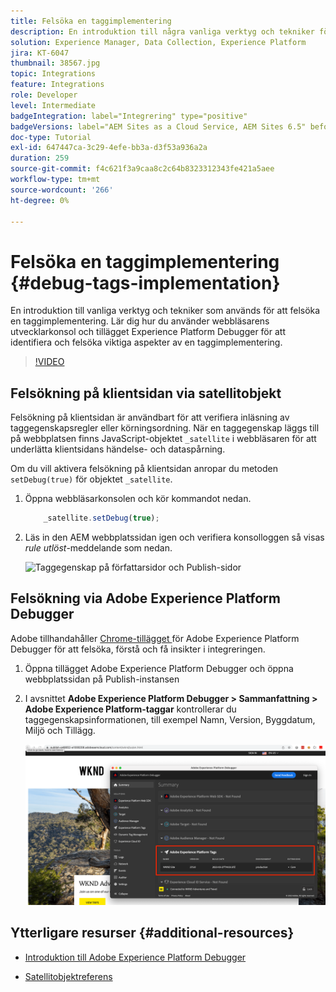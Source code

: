 ```yaml
---
title: Felsöka en taggimplementering
description: En introduktion till några vanliga verktyg och tekniker för att felsöka en taggimplementering. Lär dig hur du använder webbläsarens utvecklarkonsol och tillägget Experience Platform Debugger för att identifiera och felsöka viktiga aspekter av en taggimplementering.
solution: Experience Manager, Data Collection, Experience Platform
jira: KT-6047
thumbnail: 38567.jpg
topic: Integrations
feature: Integrations
role: Developer
level: Intermediate
badgeIntegration: label="Integrering" type="positive"
badgeVersions: label="AEM Sites as a Cloud Service, AEM Sites 6.5" before-title="false"
doc-type: Tutorial
exl-id: 647447ca-3c29-4efe-bb3a-d3f53a936a2a
duration: 259
source-git-commit: f4c621f3a9caa8c2c64b8323312343fe421a5aee
workflow-type: tm+mt
source-wordcount: '266'
ht-degree: 0%

---
```


# Felsöka en taggimplementering {#debug-tags-implementation}

En introduktion till vanliga verktyg och tekniker som används för att felsöka en taggimplementering. Lär dig hur du använder webbläsarens utvecklarkonsol och tillägget Experience Platform Debugger för att identifiera och felsöka viktiga aspekter av en taggimplementering.

>[!VIDEO](https://video.tv.adobe.com/v/38567?quality=12&learn=on)

## Felsökning på klientsidan via satellitobjekt

Felsökning på klientsidan är användbart för att verifiera inläsning av taggegenskapsregler eller körningsordning. När en taggegenskap läggs till på webbplatsen finns JavaScript-objektet `_satellite` i webbläsaren för att underlätta klientsidans händelse- och dataspårning.

Om du vill aktivera felsökning på klientsidan anropar du metoden `setDebug(true)` för objektet `_satellite`.

1. Öppna webbläsarkonsolen och kör kommandot nedan.

   ```javascript
       _satellite.setDebug(true);
   ```

1. Läs in den AEM webbplatssidan igen och verifiera konsolloggen så visas _rule utlöst_-meddelande som nedan.

   ![Taggegenskap på författarsidor och Publish-sidor](assets/satellite-object-debugging.png)

## Felsökning via Adobe Experience Platform Debugger

Adobe tillhandahåller [Chrome-tillägget ](https://chrome.google.com/webstore/detail/adobe-experience-platform/bfnnokhpnncpkdmbokanobigaccjkpob) för Adobe Experience Platform Debugger för att felsöka, förstå och få insikter i integreringen.

1. Öppna tillägget Adobe Experience Platform Debugger och öppna webbplatssidan på Publish-instansen

2. I avsnittet **Adobe Experience Platform Debugger > Sammanfattning > Adobe Experience Platform-taggar** kontrollerar du taggegenskapsinformationen, till exempel Namn, Version, Byggdatum, Miljö och Tillägg.

   ![Information om Adobe Experience Platform Debugger och taggegenskaper](assets/tag-property-details.png)

## Ytterligare resurser {#additional-resources}

+ [Introduktion till Adobe Experience Platform Debugger](https://experienceleague.adobe.com/docs/platform-learn/data-collection/debugger/overview.html?lang=sv-SE)

+ [Satellitobjektreferens](https://experienceleague.adobe.com/docs/experience-platform/tags/client-side/satellite-object.html?lang=sv-SE)
